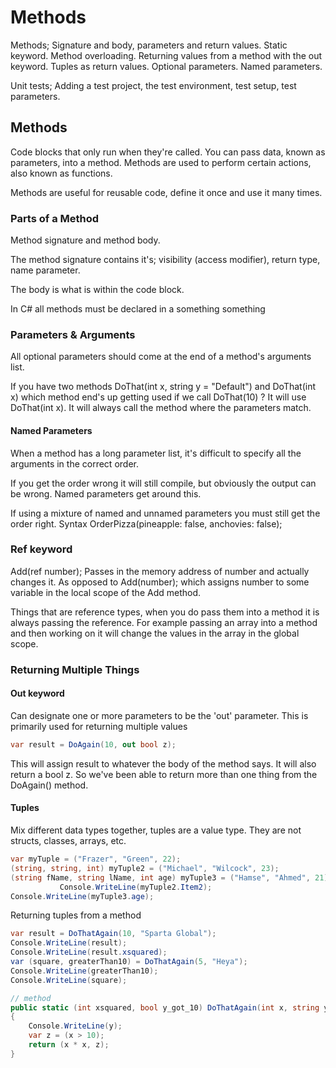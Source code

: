 # Methods

Methods; Signature and body, parameters and return values. Static keyword. Method overloading. Returning values from a method with the out keyword. Tuples as return values. Optional parameters. Named parameters.

Unit tests; Adding a test project, the test environment, test setup, test parameters.

## Methods

Code blocks that only run when they're called. You can pass data, known as parameters, into a method. Methods are used to perform certain actions, also known as functions.

Methods are useful for reusable code, define it once and use it many times.

### Parts of a Method

Method signature and method body.

The method signature contains it's; visibility (access modifier), return type, name parameter.

The body is what is within the code block.

In C# all methods must be declared in a something something

### Parameters & Arguments

All optional parameters should come at the end of a method's arguments list.

If you have two methods DoThat(int x, string y = "Default") and DoThat(int x) which method end's up getting used if we call DoThat(10) ? It will use DoThat(int x). It will always call the method where the parameters match.

#### Named Parameters

When a method has a long parameter list, it's difficult to specify all the arguments in the correct order.

If you get the order wrong it will still compile, but obviously the output can be wrong. Named parameters get around this.

If using a mixture of named and unnamed parameters you must still get the order right.
Syntax OrderPizza(pineapple: false, anchovies: false);

### Ref keyword

Add(ref number); Passes in the memory address of number and actually changes it. As opposed to Add(number); which assigns number to some variable in the local scope of the Add method.

Things that are reference types, when you do pass them into a method it is always passing the reference. For example passing an array into a method and then working on it will change the values in the array in the global scope.

### Returning Multiple Things

#### Out keyword

Can designate one or more parameters to be the 'out' parameter. This is primarily used for returning multiple values

```c#
var result = DoAgain(10, out bool z);
```

This will assign result to whatever the body of the method says. It will also return a bool z. So we've been able to return more than one thing from the DoAgain() method.

#### Tuples

Mix different data types together, tuples are a value type. They are not structs, classes, arrays, etc.

```c#
var myTuple = ("Frazer", "Green", 22);
(string, string, int) myTuple2 = ("Michael", "Wilcock", 23);
(string fName, string lName, int age) myTuple3 = ("Hamse", "Ahmed", 21);
           Console.WriteLine(myTuple2.Item2);
Console.WriteLine(myTuple3.age);
```

Returning tuples from a method

```c#
var result = DoThatAgain(10, "Sparta Global");
Console.WriteLine(result);
Console.WriteLine(result.xsquared);
var (square, greaterThan10) = DoThatAgain(5, "Heya");
Console.WriteLine(greaterThan10);
Console.WriteLine(square);

// method
public static (int xsquared, bool y_got_10) DoThatAgain(int x, string y)
{
    Console.WriteLine(y);
    var z = (x > 10);
    return (x * x, z);
}
```



